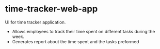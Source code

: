 # time-tracker-web-app
UI for time tracker application.  
- Allows employees to track their time spent on different tasks during the week.
- Generates report about the time spent and the tasks preformed

